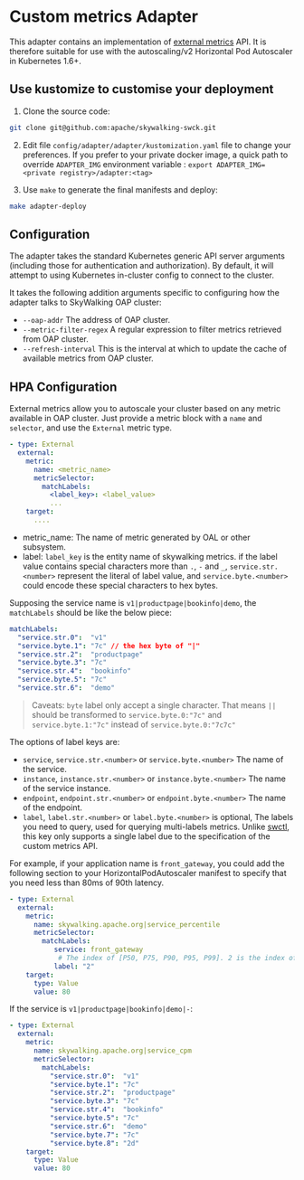 # Custom metrics Adapter

This adapter contains an implementation of [external metrics](https://github.com/kubernetes/community/blob/master/contributors/design-proposals/instrumentation/external-metrics-api.md)
 API. It is therefore suitable for use with the autoscaling/v2 Horizontal Pod Autoscaler in Kubernetes 1.6+.
 

## Use kustomize to customise your deployment

1. Clone the source code:

```sh
git clone git@github.com:apache/skywalking-swck.git
```

2. Edit file `config/adapter/adapter/kustomization.yaml` file to change your preferences. If you prefer to your private 
 docker image, a quick path to override `ADAPTER_IMG` environment variable : `export ADAPTER_IMG=<private registry>/adapter:<tag>`

3. Use `make` to generate the final manifests and deploy:

```sh
make adapter-deploy
```

## Configuration

The adapter takes the standard Kubernetes generic API server arguments (including those for authentication and authorization). 
By default, it will attempt to using Kubernetes in-cluster config to connect to the cluster.

It takes the following addition arguments specific to configuring how the adapter talks to SkyWalking OAP cluster:

 * `--oap-addr` The address of OAP cluster.
 * `--metric-filter-regex` A regular expression to filter metrics retrieved from OAP cluster.
 * `--refresh-interval` This is the interval at which to update the cache of available metrics from OAP cluster. 
 
## HPA Configuration

External metrics allow you to autoscale your cluster based on any metric available in OAP cluster. 
 Just provide a metric block with a `name` and `selector`, and use the `External` metric type.
 
```yaml
- type: External
  external:
    metric:
      name: <metric_name>
      metricSelector:
        matchLabels:
          <label_key>: <label_value>
          ...
    target:
      ....
```

 * metric_name: The name of metric generated by OAL or other subsystem.
 * label: `label_key` is the entity name of skywalking metrics. if the label value contains special characters more than
   `.`, `-` and `_`, `service.str.<number>` represent the literal of label value, and `service.byte.<number>` could 
   encode these special characters to hex bytes.
   
Supposing the service name is `v1|productpage|bookinfo|demo`, the `matchLabels` should be like the below piece:

```yaml
matchLabels:
  "service.str.0":  "v1"
  "service.byte.1": "7c" // the hex byte of "|"
  "service.str.2":  "productpage"
  "service.byte.3": "7c"
  "service.str.4":  "bookinfo"
  "service.byte.5": "7c"
  "service.str.6":  "demo"
```

> Caveats: `byte` label only accept a single character. That means `||` should be transformed to `service.byte.0:"7c"`
> and `service.byte.1:"7c"` instead of `service.byte.0:"7c7c"`
  
The options of label keys are:
 * `service`, `service.str.<number>` or `service.byte.<number>` The name of the service.
 * `instance`, `instance.str.<number>` or `instance.byte.<number>` The name of the service instance.
 * `endpoint`, `endpoint.str.<number>` or `endpoint.byte.<number>` The name of the endpoint.
 * `label`, `label.str.<number>` or `label.byte.<number>` is optional, The labels you need to query, used for querying multi-labels metrics. Unlike [swctl](https://github.com/apache/skywalking-cli#metrics-multiple-linear), 
           this key only supports a single label due to the specification of the custom metrics API.

For example, if your application name is `front_gateway`, you could add the following section to 
your HorizontalPodAutoscaler manifest to specify that you need less than 80ms of 90th latency.

```yaml
- type: External
  external:
    metric:
      name: skywalking.apache.org|service_percentile
      metricSelector:
        matchLabels:
           service: front_gateway
            # The index of [P50, P75, P90, P95, P99]. 2 is the index of P90(90%)
           label: "2"
    target:
      type: Value
      value: 80
```

If the service is `v1|productpage|bookinfo|demo|-`:

```yaml
- type: External
  external:
    metric:
      name: skywalking.apache.org|service_cpm
      metricSelector:
        matchLabels:
          "service.str.0":  "v1"
          "service.byte.1": "7c"
          "service.str.2":  "productpage"
          "service.byte.3": "7c"
          "service.str.4":  "bookinfo"
          "service.byte.5": "7c"
          "service.str.6":  "demo"
          "service.byte.7": "7c"
          "service.byte.8": "2d"
    target:
      type: Value
      value: 80
```